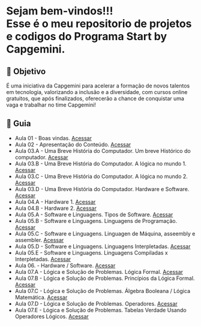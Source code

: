 

<h1> Sejam bem-vindos!!! </br>
 Esse é o meu repositorio de projetos e codigos do Programa Start by Capgemini. </h1>


<h2> 🎯 Objetivo </h2>

É uma iniciativa da Capgemini para acelerar a formação de novos talentos em tecnologia, valorizando a inclusão e a diversidade, com cursos online gratuitos, que após finalizados, oferecerão a chance de conquistar uma vaga e trabalhar no time Capgemini!




<h2 dir="auto"> 🚦 Guia </h2>
<ul dir="auto">
 <li> Aula 01 - Boas vindas. <a href="https://"> Acessar </a></li>
 <li> Aula 02 - Apresentação do Conteúdo. <a href="https://"> Acessar </a></li>
 <li> Aula 03.A - Uma Breve História do Computador. Um breve Histórico do computador. <a href="https://"> Acessar </a></li>
 <li> Aula 03.B - Uma Breve História do Computador. A lógica no mundo 1. <a href="https://"> Acessar </a></li>
 <li> Aula 03.C - Uma Breve História do Computador. A lógica no mundo 2. <a href="https://"> Acessar </a></li>
 <li> Aula 03.D - Uma Breve História do Computador. Hardware e Software. <a href="https://"> Acessar </a></li>
 <li> Aula 04.A - Hardware 1. <a href="https://"> Acessar </a></li>
 <li> Aula 04.B - Hardware 2. <a href="https://"> Acessar </a></li>
 <li> Aula 05.A - Software e Linguagens. Tipos de Software. <a href="https://"> Acessar </a></li>
 <li> Aula 05.B - Software e Linguagens. Linguagens de Programação. <a href="https://"> Acessar </a></li>
 <li> Aula 05.C - Software e Linguagens. Linguagen de Máquina, asseembly e assembler. <a href="https://"> Acessar </a></li>
 <li> Aula 05.D - Software e Linguagens. Linguagens Interpletadas. <a href="https://"> Acessar </a></li>
 <li> Aula 05.E - Software e Linguagens. Linguagens Compiladas x Interpletadas. <a href="https://"> Acessar </a></li>
 <li> Aula 06. - Hardware / Software. <a href="https://"> Acessar </a></li>
 <li> Aula 07.A - Lógica e Solução de Problemas. Lógica Formal. <a href="https://"> Acessar </a></li>
 <li> Aula 07.B - Lógica e Solução de Problemas. Princípios da Lógica Formal. <a href="https://"> Acessar </a></li>
 <li> Aula 07.C - Lógica e Solução de Problemas. Álgebra Booleana / Lógica Matemática. <a href="https://"> Acessar </a></li>
 <li> Aula 07.D - Lógica e Solução de Problemas. Operadores. <a href="https://"> Acessar </a></li>
 <li> Aula 07.E - Lógica e Solução de Problemas. Tabelas Verdade Usando Operadores Lógicos. <a href="https://"> Acessar </a></li>
   

</ul>
